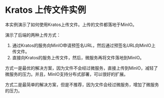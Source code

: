 # Kratos 上传文件实例

本实例演示了如何使用Kratos上传文件。上传的文件都落地于MinIO。

演示了后端的两种上传方式：

1. 通过Kratos的服务向MinIO申请预签名URL，然后通过预签名URL向MinIO上传文件。
2. 直接向Kratos的服务上传文件，然后，微服务再将文件落地到MinIO。

方式一是最优的解决方案，因为文件不会经过微服务，直接上传到MinIO，减轻了微服务的压力。并且，MinIO支持分布式部署，可以很好的扩展。

方式二是最简单的解决方案，但是不推荐，因为文件会经过微服务，增加了微服务的压力。
